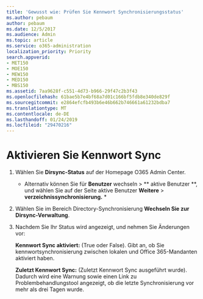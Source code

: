 ```yaml
---
title: 'Gewusst wie: Prüfen Sie Kennwort Synchronisierungsstatus'
ms.author: pebaum
author: pebaum
ms.date: 12/5/2017
ms.audience: Admin
ms.topic: article
ms.service: o365-administration
localization_priority: Priority
search.appverid:
- MET150
- MOE150
- MEW150
- MED150
- MBS150
ms.assetid: 7aa9628f-c551-4d73-b966-29f47c2b3f43
ms.openlocfilehash: 61bae5b7e4bf68a7d01c166bf5fdb8e340de829f
ms.sourcegitcommit: e2864efcfb493b6e46b662b746661a61232bdba7
ms.translationtype: MT
ms.contentlocale: de-DE
ms.lasthandoff: 01/24/2019
ms.locfileid: "29470216"
---
```

# <a name="enable-password-sync"></a>Aktivieren Sie Kennwort Sync

1.  Wählen Sie **Dirsync-Status** auf der Homepage O365 Admin Center. 
    
     * Alternativ können Sie für **Benutzer** wechseln \> ** aktive Benutzer **, und wählen Sie auf der Seite aktive Benutzer **Weitere** \> **verzeichnissynchronisierung.** * 
    
2. Wählen Sie im Bereich Directory-Synchronisierung **Wechseln Sie zur Dirsync-Verwaltung**. 
    
3. Nachdem Sie Ihr Status wird angezeigt, und nehmen Sie Änderungen vor:
    
    **Kennwort Sync aktiviert:** (True oder False). Gibt an, ob Sie kennwortsynchronisierung zwischen lokalen und Office 365-Mandanten aktiviert haben. 
    
    **Zuletzt Kennwort Sync:** (Zuletzt Kennwort Sync ausgeführt wurde). Dadurch wird eine Warnung sowie einen Link zu Problembehandlungstool angezeigt, ob die letzte Synchronisierung vor mehr als drei Tagen wurde. 
    

